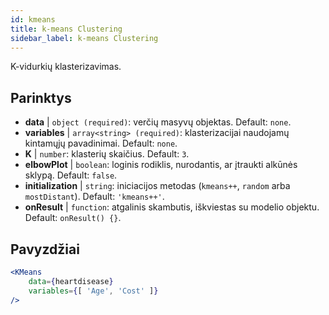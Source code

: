 ```yaml
---
id: kmeans
title: k-means Clustering
sidebar_label: k-means Clustering
---
```


K-vidurkių klasterizavimas.

## Parinktys

* __data__ | `object (required)`: verčių masyvų objektas. Default: `none`.
* __variables__ | `array<string> (required)`: klasterizacijai naudojamų kintamųjų pavadinimai. Default: `none`.
* __K__ | `number`: klasterių skaičius. Default: `3`.
* __elbowPlot__ | `boolean`: loginis rodiklis, nurodantis, ar įtraukti alkūnės sklypą. Default: `false`.
* __initialization__ | `string`: iniciacijos metodas (`kmeans++`, `random` arba `mostDistant`). Default: `'kmeans++'`.
* __onResult__ | `function`: atgalinis skambutis, iškviestas su modelio objektu. Default: `onResult() {}`.


## Pavyzdžiai

```jsx live
<KMeans 
    data={heartdisease} 
    variables={[ 'Age', 'Cost' ]}
/>
```


